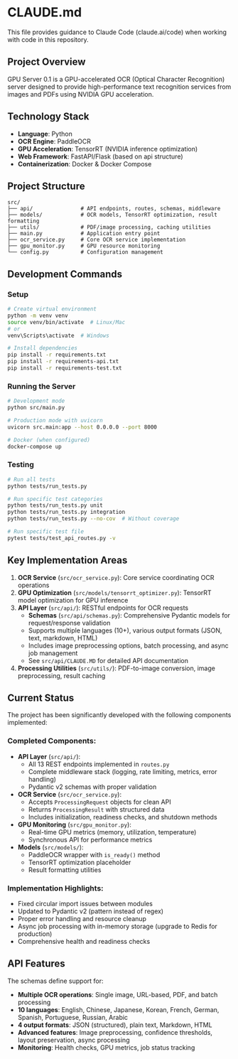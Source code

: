 # CLAUDE.md

This file provides guidance to Claude Code (claude.ai/code) when working with code in this repository.

## Project Overview

GPU Server 0.1 is a GPU-accelerated OCR (Optical Character Recognition) server designed to provide high-performance text recognition services from images and PDFs using NVIDIA GPU acceleration.

## Technology Stack

- **Language**: Python
- **OCR Engine**: PaddleOCR
- **GPU Acceleration**: TensorRT (NVIDIA inference optimization)
- **Web Framework**: FastAPI/Flask (based on api structure)
- **Containerization**: Docker & Docker Compose

## Project Structure

```
src/
├── api/               # API endpoints, routes, schemas, middleware
├── models/            # OCR models, TensorRT optimization, result formatting
├── utils/             # PDF/image processing, caching utilities
├── main.py            # Application entry point
├── ocr_service.py     # Core OCR service implementation
├── gpu_monitor.py     # GPU resource monitoring
└── config.py          # Configuration management
```

## Development Commands

### Setup
```bash
# Create virtual environment
python -m venv venv
source venv/bin/activate  # Linux/Mac
# or
venv\Scripts\activate  # Windows

# Install dependencies
pip install -r requirements.txt
pip install -r requirements-api.txt
pip install -r requirements-test.txt
```

### Running the Server
```bash
# Development mode
python src/main.py

# Production mode with uvicorn
uvicorn src.main:app --host 0.0.0.0 --port 8000

# Docker (when configured)
docker-compose up
```

### Testing
```bash
# Run all tests
python tests/run_tests.py

# Run specific test categories
python tests/run_tests.py unit
python tests/run_tests.py integration
python tests/run_tests.py --no-cov  # Without coverage

# Run specific test file
pytest tests/test_api_routes.py -v
```

## Key Implementation Areas

1. **OCR Service** (`src/ocr_service.py`): Core service coordinating OCR operations
2. **GPU Optimization** (`src/models/tensorrt_optimizer.py`): TensorRT model optimization for GPU inference
3. **API Layer** (`src/api/`): RESTful endpoints for OCR requests
   - **Schemas** (`src/api/schemas.py`): Comprehensive Pydantic models for request/response validation
   - Supports multiple languages (10+), various output formats (JSON, text, markdown, HTML)
   - Includes image preprocessing options, batch processing, and async job management
   - See `src/api/CLAUDE.MD` for detailed API documentation
4. **Processing Utilities** (`src/utils/`): PDF-to-image conversion, image preprocessing, result caching

## Current Status

The project has been significantly developed with the following components implemented:

### Completed Components:
- **API Layer** (`src/api/`): 
  - All 13 REST endpoints implemented in `routes.py`
  - Complete middleware stack (logging, rate limiting, metrics, error handling)
  - Pydantic v2 schemas with proper validation
- **OCR Service** (`src/ocr_service.py`): 
  - Accepts `ProcessingRequest` objects for clean API
  - Returns `ProcessingResult` with structured data
  - Includes initialization, readiness checks, and shutdown methods
- **GPU Monitoring** (`src/gpu_monitor.py`): 
  - Real-time GPU metrics (memory, utilization, temperature)
  - Synchronous API for performance metrics
- **Models** (`src/models/`):
  - PaddleOCR wrapper with `is_ready()` method
  - TensorRT optimization placeholder
  - Result formatting utilities

### Implementation Highlights:
- Fixed circular import issues between modules
- Updated to Pydantic v2 (pattern instead of regex)
- Proper error handling and resource cleanup
- Async job processing with in-memory storage (upgrade to Redis for production)
- Comprehensive health and readiness checks

## API Features

The schemas define support for:
- **Multiple OCR operations**: Single image, URL-based, PDF, and batch processing
- **10 languages**: English, Chinese, Japanese, Korean, French, German, Spanish, Portuguese, Russian, Arabic
- **4 output formats**: JSON (structured), plain text, Markdown, HTML
- **Advanced features**: Image preprocessing, confidence thresholds, layout preservation, async processing
- **Monitoring**: Health checks, GPU metrics, job status tracking